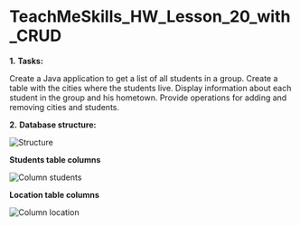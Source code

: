 # TeachMeSkills_HW_Lesson_20_with_CRUD

**1.** **Tasks:**

Create a Java application to get a list of all students in a group. Create a table with the cities where the students live. Display information about each student in the group and his hometown. Provide operations for adding and removing cities and students.

**2.** **Database structure:**


![Structure](https://user-images.githubusercontent.com/95363062/158211865-1c2c72e0-5ed1-41af-b19d-915ab91d5bb8.png)

**Students table columns**

![Column students](https://user-images.githubusercontent.com/95363062/158212187-b9a0c393-b57c-4989-8c27-7cf8ac6cefb9.png)

**Location table columns**

![Column location](https://user-images.githubusercontent.com/95363062/158212301-d951581b-6457-407d-a014-cf12d740b86d.png)
